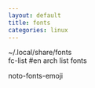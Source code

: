 ```yaml
---
layout: default
title: fonts
categories: linux
---
```

~/.local/share/fonts  
fc-list #en arch list fonts  

noto-fonts-emoji  
